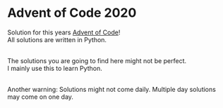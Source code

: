 # Advent of Code 2020

Solution for this years [Advent of Code](https://adventofcode.com/)!<br>
All solutions are written in Python.<br><br>

The solutions you are going to find here might not be perfect.<br>
I mainly use this to learn Python.<br><br>

Another warning: Solutions might not come daily. Multiple day solutions may come on one day.<br>
